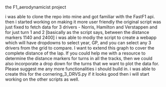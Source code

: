 the F1_aerodynamicist project

i was able to clone the repo into mine and got familiar with the FastF1 api.
then i started working on making it more user friendly
the original script was just fixed to fetch data for 3 drivers - Norris, Hamilton and Verstappen and for just turn 1 and 2 [basically as the script says, between the distance markers 1140 and 2400]
i was able to modiy the script to create a webapp which will have dropdowns to select year, GP, and you can select any 3 drivers from the grid to compare. I want to extend this graph to cover the complete distance of the lap.
If you could help me with a resource to determine the distance markers for turns in all the tracks, then we could also incorporate a drop down for the turns that we want to plot the data for. Please suggest me any more functionalities i should build in. 
i was able to create this for the cornering_3_DRVS.py
if it looks good then i will start working on the other scripts as well.
